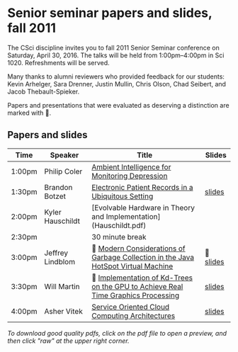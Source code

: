 # Senior seminar papers and slides, fall 2011

The CSci discipline invites you to fall 2011  Senior Seminar conference on Saturday, April 30, 2016. The talks will be held from 1:00pm–4:00pm in Sci 1020. Refreshments will be served. 

Many thanks to alumni reviewers who provided feedback for our students: Kevin Arhelger, Sara Drenner, Justin Mullin, Chris Olson, Chad Seibert, and Jacob Thebault-Spieker.

Papers and presentations that were evaluated as deserving a distinction are marked with 🌟. 

## Papers and slides

| Time | Speaker  | Title       | Slides  |
| -----|----------|-------------|---------|
| 1:00pm | Philip Coler  | [Ambient Intelligence for Monitoring Depression](Coler.pdf) |
| 1:30pm | Brandon Botzet  | [Electronic Patient Records in a Ubiquitous Setting](Botzet.pdf) | [slides](Botzetslides.pdf) |
| 2:00pm | Kyler Hauschildt   | [Evolvable Hardware in Theory and Implementation] (Hauschildt.pdf)|
| 2:30pm | | 30 minute break 
| 3:00pm | Jeffrey Lindblom | 🌟 [Modern Considerations of Garbage Collection in the Java HotSpot Virtual Machine](Lindblom.pdf) | 🌟 [slides](Lindblomslides.pdf) |
| 3:30pm | Will Martin | 🌟 [Implementation of Kd-Trees on the GPU to Achieve Real Time Graphics Processing](Martin.pdf) | [slides](Martinslides.pdf) |
| 4:00pm | Asher Vitek  | [Service Oriented Cloud Computing Architectures](Vitek.pdf) | [slides](Vitekslides.pdf) |

*To download good quality pdfs, click on the pdf file to open a preview, and then click "raw" at the upper right corner.* 
